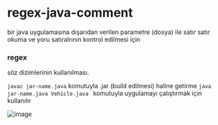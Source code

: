 # regex-java-comment

bir java uygulamasına dışarıdan verilen parametre (dosya) ile  satır satır okuma ve yoru satıralrının kontrol edilmesi için 
### regex 
söz dizimlerinin kullanılması.

`javac jar-name.java` komutuyla .jar (build edilmesi) haline getirme
`java jar-name.java Vehicle.java `
 komutuyla uygulamayı çalıştırmak için kullanılır
 
![image](https://user-images.githubusercontent.com/75884873/231740276-17bb1932-458b-40b6-a500-418fc14bf029.png)
